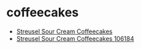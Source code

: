# coffeecakes

 * [Streusel Sour Cream Coffeecakes](../../index/s/streusel-sour-cream-coffeecakes-106184.json)
 * [Streusel Sour Cream Coffeecakes 106184](../../index/s/streusel-sour-cream-coffeecakes-106184.json)
